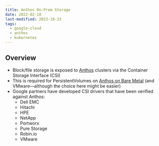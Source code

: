 ```yaml
---
title: Anthos On-Prem Storage
date: 2022-02-18
last-modified: 2023-10-23
tags:
  - google-cloud
  - anthos
  - kubernetes
---
```


## Overview

- Block/file storage is exposed to [Anthos](notes/Anthos.md) clusters via the Container Storage Interface (CSI)
- This is required for PersistentVolumes on [Anthos on Bare Metal](notes/Anthos%20on%20Bare%20Metal.md) (and VMware—although the choice here might be easier)
- Google partners have developed CSI drivers that have been verified against Anthos:
	- Dell EMC
	- Hitachi
	- HPE
	- NetApp
	- Portworx
	- Pure Storage
	- Robin.io
	- VMware
